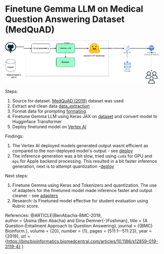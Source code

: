 # Finetune Gemma LLM on Medical Question Answering Dataset (MedQuAD)

![process](kaggleX%20Chatbot.png)

Steps:
1. Source for dataset. [MedQuAD (2019)](https://github.com/abachaa/MedQuAD) dataset was used
2. Extract and clean data [data_extraction](/data_extraction.ipynb)
3. Format data for prompting [formating](/prompt%20engineering.ipynb)
4. Finetune Gemma LLM using Keras JAX on [dataset](/gamma-finetune-with-medquad-data-keras-jax%20(1).ipynb) and convert model to Hugginface Transformer
5. Deploy finetuned model on [Vertex AI](/Deploy.ipynb)


Findings:
1. The Vertex AI deployed models generated output wasnt efficient as compared to the non-deployed model's output - see [deploy](/Deploy.ipynb)
2. The inference generation was a bit slow, tried using `cuda` for GPU and `mps` for Apple backend processing. This resulted in a bit faster inference generation, next is to attempt quantization -[deploy](/deploy/generate.py)


Next steps:
1. Finetune Gemma using Keras and Tokenizers and quantization. 
The use of adapters for the finetuned model made inference faster and output cleaner - see [adapters](/gamma-finetune-database-using-adapters.ipynb)
2. Research: Is Finetuned model effective for student evaluation using Rubric score.


References:
        @ARTICLE{BenAbacha-BMC-2019,    
            author    = {Asma {Ben Abacha} and Dina Demner{-}Fushman},
            title     = {A Question-Entailment Approach to Question Answering},
            journal = {{BMC} Bioinform.}, 
            volume    = {20},
            number    = {1},
                pages     = {511:1--511:23},
            year      = {2019},
        url       = {https://bmcbioinformatics.biomedcentral.com/articles/10.1186/s12859-019-3119-4}
            }   
